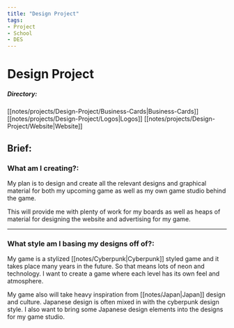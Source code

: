 ```yaml
---
title: "Design Project"
tags:
- Project
- School
- DES
---
```


# Design Project

##### Directory:
[[notes/projects/Design-Project/Business-Cards|Business-Cards]]
[[notes/projects/Design-Project/Logos|Logos]]
[[notes/projects/Design-Project/Website|Website]]

## Brief:

### What am I creating?:
My plan is to design and create all the relevant designs and graphical material for both my upcoming game as well as my own game studio behind the game.

This will provide me with plenty of work for my boards as well as heaps of material for designing the website and advertising for my game.

---

### What style am I basing my designs off of?:
My game is a stylized [[notes/Cyberpunk|Cyberpunk]] styled game and it takes place many years in the future. So that means lots of neon and technology. I want to create a game where each level has its own feel and atmosphere.

My game also will take heavy inspiration from [[notes/Japan|Japan]] design and culture. Japanese design is often mixed in with the cyberpunk design style. I also want to bring some Japanese design elements into the designs for my game studio.